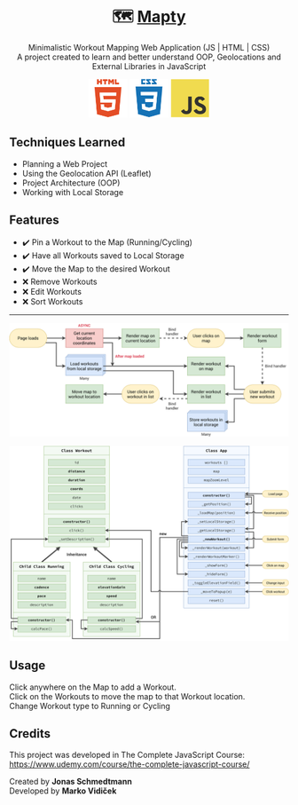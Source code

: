 <br />
<div align="center">
<h1 align="center">🗺️ <a href="https://mapty-mvidicek.netlify.app">Mapty</a></h1>

  <p align="center">
    Minimalistic Workout Mapping Web Application (JS | HTML | CSS) <br/>
    A project created to learn and better understand OOP, Geolocations and External Libraries in JavaScript
    <p align="center">
<img src="https://github.com/devicons/devicon/blob/master/icons/html5/html5-plain-wordmark.svg" alt="html5"  width="70" height="70"/>
<img src="https://github.com/devicons/devicon/blob/master/icons/css3/css3-plain-wordmark.svg" alt="css3" width="70" height="70"/>
<img src="https://github.com/devicons/devicon/blob/master/icons/javascript/javascript-original.svg" alt="javascript" width="70" height="70"/>
</p>
  </p>
</div>

## Techniques Learned
- Planning a Web Project
- Using the Geolocation API (Leaflet)
- Project Architecture (OOP)
- Working with Local Storage


## Features
- ✔️ Pin a Workout to the Map (Running/Cycling)
- ✔️ Have all Workouts saved to Local Storage
- ✔️ Move the Map to the desired Workout
- ❌ Remove Workouts
- ❌ Edit Workouts
- ❌ Sort Workouts

------------

<p align="center">
  <img src = "Mapty-flowchart.png" width=700>
</p>

<p align="center">
  <img src = "Mapty-architecture-final.png" width=700>
</p>


## Usage
Click anywhere on the Map to add a Workout. <br/>
Click on the Workouts to move the map to that Workout location. <br/>
Change Workout type to Running or Cycling 

## Credits
This project was developed in The Complete JavaScript Course:
https://www.udemy.com/course/the-complete-javascript-course/

Created by **Jonas Schmedtmann** <br/>
Developed by **Marko Vidiček**
